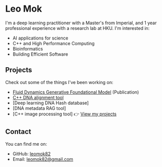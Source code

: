 # Leo Mok

I'm a deep learning practitioner with a Master's from Imperial, and 1 year professional experience with a research lab at HKU. 
I'm interested in:

- AI applications for science
- C++ and High Performance Computing
- Bioinformatics
- Building Efficient Software

## Projects

Check out some of the things I've been working on:
- [Fluid Dynamics Generative Foundational Model](/fluid-dynamics) (Publication)
- [C++ DNA alignment tool](\c++-dna-alignment)
- [Deep learning DNA Hash database]
- [DNA metadata RAG tool]
- [C++ image processing tool]
👉 [View my projects](/project)

## Contact

You can find me on:

- GitHub: [leomok82](https://github.com/leomok82)
- Email: leomok82@gmail.com
